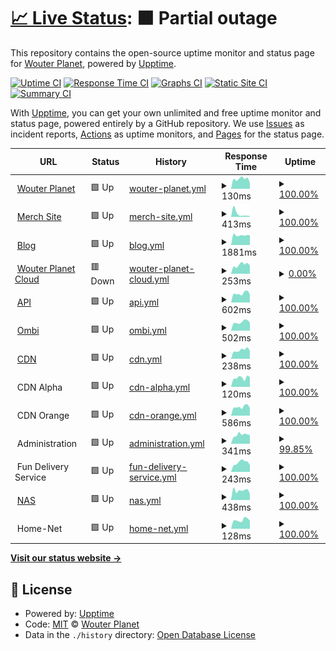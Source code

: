 # [📈 Live Status](https://demo.upptime.js.org): <!--live status--> **🟧 Partial outage**

This repository contains the open-source uptime monitor and status page for [Wouter Planet](www.wouterplanet.com), powered by [Upptime](https://github.com/upptime/upptime).

[![Uptime CI](https://github.com/wouterplanet/monitoring/workflows/Uptime%20CI/badge.svg)](https://github.com/wouterplanet/monitoring/actions?query=workflow%3A%22Uptime+CI%22)
[![Response Time CI](https://github.com/wouterplanet/monitoring/workflows/Response%20Time%20CI/badge.svg)](https://github.com/wouterplanet/monitoring/actions?query=workflow%3A%22Response+Time+CI%22)
[![Graphs CI](https://github.com/wouterplanet/monitoring/workflows/Graphs%20CI/badge.svg)](https://github.com/wouterplanet/monitoring/actions?query=workflow%3A%22Graphs+CI%22)
[![Static Site CI](https://github.com/wouterplanet/monitoring/workflows/Static%20Site%20CI/badge.svg)](https://github.com/wouterplanet/monitoring/actions?query=workflow%3A%22Static+Site+CI%22)
[![Summary CI](https://github.com/wouterplanet/monitoring/workflows/Summary%20CI/badge.svg)](https://github.com/wouterplanet/monitoring/actions?query=workflow%3A%22Summary+CI%22)

With [Upptime](https://upptime.js.org), you can get your own unlimited and free uptime monitor and status page, powered entirely by a GitHub repository. We use [Issues](https://github.com/wouterplanet/monitoring/issues) as incident reports, [Actions](https://github.com/wouterplanet/monitoring/actions) as uptime monitors, and [Pages](https://demo.upptime.js.org) for the status page.

<!--start: status pages-->
<!-- This summary is generated by Upptime (https://github.com/upptime/upptime) -->
<!-- Do not edit this manually, your changes will be overwritten -->
<!-- prettier-ignore -->
| URL | Status | History | Response Time | Uptime |
| --- | ------ | ------- | ------------- | ------ |
| <img alt="" src="https://icons.duckduckgo.com/ip3/www.wouterplanet.com.ico" height="13"> [Wouter Planet](https://www.wouterplanet.com) | 🟩 Up | [wouter-planet.yml](https://github.com/wouterplanet/monitoring/commits/HEAD/history/wouter-planet.yml) | <details><summary><img alt="Response time graph" src="./graphs/wouter-planet/response-time-week.png" height="20"> 130ms</summary><br><a href="https://wouterplanet.github.io/monitoring/history/wouter-planet"><img alt="Response time 121" src="https://img.shields.io/endpoint?url=https%3A%2F%2Fraw.githubusercontent.com%2Fwouterplanet%2Fmonitoring%2FHEAD%2Fapi%2Fwouter-planet%2Fresponse-time.json"></a><br><a href="https://wouterplanet.github.io/monitoring/history/wouter-planet"><img alt="24-hour response time 193" src="https://img.shields.io/endpoint?url=https%3A%2F%2Fraw.githubusercontent.com%2Fwouterplanet%2Fmonitoring%2FHEAD%2Fapi%2Fwouter-planet%2Fresponse-time-day.json"></a><br><a href="https://wouterplanet.github.io/monitoring/history/wouter-planet"><img alt="7-day response time 130" src="https://img.shields.io/endpoint?url=https%3A%2F%2Fraw.githubusercontent.com%2Fwouterplanet%2Fmonitoring%2FHEAD%2Fapi%2Fwouter-planet%2Fresponse-time-week.json"></a><br><a href="https://wouterplanet.github.io/monitoring/history/wouter-planet"><img alt="30-day response time 125" src="https://img.shields.io/endpoint?url=https%3A%2F%2Fraw.githubusercontent.com%2Fwouterplanet%2Fmonitoring%2FHEAD%2Fapi%2Fwouter-planet%2Fresponse-time-month.json"></a><br><a href="https://wouterplanet.github.io/monitoring/history/wouter-planet"><img alt="1-year response time 126" src="https://img.shields.io/endpoint?url=https%3A%2F%2Fraw.githubusercontent.com%2Fwouterplanet%2Fmonitoring%2FHEAD%2Fapi%2Fwouter-planet%2Fresponse-time-year.json"></a></details> | <details><summary><a href="https://wouterplanet.github.io/monitoring/history/wouter-planet">100.00%</a></summary><a href="https://wouterplanet.github.io/monitoring/history/wouter-planet"><img alt="All-time uptime 99.09%" src="https://img.shields.io/endpoint?url=https%3A%2F%2Fraw.githubusercontent.com%2Fwouterplanet%2Fmonitoring%2FHEAD%2Fapi%2Fwouter-planet%2Fuptime.json"></a><br><a href="https://wouterplanet.github.io/monitoring/history/wouter-planet"><img alt="24-hour uptime 100.00%" src="https://img.shields.io/endpoint?url=https%3A%2F%2Fraw.githubusercontent.com%2Fwouterplanet%2Fmonitoring%2FHEAD%2Fapi%2Fwouter-planet%2Fuptime-day.json"></a><br><a href="https://wouterplanet.github.io/monitoring/history/wouter-planet"><img alt="7-day uptime 100.00%" src="https://img.shields.io/endpoint?url=https%3A%2F%2Fraw.githubusercontent.com%2Fwouterplanet%2Fmonitoring%2FHEAD%2Fapi%2Fwouter-planet%2Fuptime-week.json"></a><br><a href="https://wouterplanet.github.io/monitoring/history/wouter-planet"><img alt="30-day uptime 100.00%" src="https://img.shields.io/endpoint?url=https%3A%2F%2Fraw.githubusercontent.com%2Fwouterplanet%2Fmonitoring%2FHEAD%2Fapi%2Fwouter-planet%2Fuptime-month.json"></a><br><a href="https://wouterplanet.github.io/monitoring/history/wouter-planet"><img alt="1-year uptime 98.51%" src="https://img.shields.io/endpoint?url=https%3A%2F%2Fraw.githubusercontent.com%2Fwouterplanet%2Fmonitoring%2FHEAD%2Fapi%2Fwouter-planet%2Fuptime-year.json"></a></details>
| <img alt="" src="https://icons.duckduckgo.com/ip3/merch.wouterplanet.com.ico" height="13"> [Merch Site](https://merch.wouterplanet.com) | 🟩 Up | [merch-site.yml](https://github.com/wouterplanet/monitoring/commits/HEAD/history/merch-site.yml) | <details><summary><img alt="Response time graph" src="./graphs/merch-site/response-time-week.png" height="20"> 413ms</summary><br><a href="https://wouterplanet.github.io/monitoring/history/merch-site"><img alt="Response time 676" src="https://img.shields.io/endpoint?url=https%3A%2F%2Fraw.githubusercontent.com%2Fwouterplanet%2Fmonitoring%2FHEAD%2Fapi%2Fmerch-site%2Fresponse-time.json"></a><br><a href="https://wouterplanet.github.io/monitoring/history/merch-site"><img alt="24-hour response time 329" src="https://img.shields.io/endpoint?url=https%3A%2F%2Fraw.githubusercontent.com%2Fwouterplanet%2Fmonitoring%2FHEAD%2Fapi%2Fmerch-site%2Fresponse-time-day.json"></a><br><a href="https://wouterplanet.github.io/monitoring/history/merch-site"><img alt="7-day response time 413" src="https://img.shields.io/endpoint?url=https%3A%2F%2Fraw.githubusercontent.com%2Fwouterplanet%2Fmonitoring%2FHEAD%2Fapi%2Fmerch-site%2Fresponse-time-week.json"></a><br><a href="https://wouterplanet.github.io/monitoring/history/merch-site"><img alt="30-day response time 437" src="https://img.shields.io/endpoint?url=https%3A%2F%2Fraw.githubusercontent.com%2Fwouterplanet%2Fmonitoring%2FHEAD%2Fapi%2Fmerch-site%2Fresponse-time-month.json"></a><br><a href="https://wouterplanet.github.io/monitoring/history/merch-site"><img alt="1-year response time 498" src="https://img.shields.io/endpoint?url=https%3A%2F%2Fraw.githubusercontent.com%2Fwouterplanet%2Fmonitoring%2FHEAD%2Fapi%2Fmerch-site%2Fresponse-time-year.json"></a></details> | <details><summary><a href="https://wouterplanet.github.io/monitoring/history/merch-site">100.00%</a></summary><a href="https://wouterplanet.github.io/monitoring/history/merch-site"><img alt="All-time uptime 99.04%" src="https://img.shields.io/endpoint?url=https%3A%2F%2Fraw.githubusercontent.com%2Fwouterplanet%2Fmonitoring%2FHEAD%2Fapi%2Fmerch-site%2Fuptime.json"></a><br><a href="https://wouterplanet.github.io/monitoring/history/merch-site"><img alt="24-hour uptime 100.00%" src="https://img.shields.io/endpoint?url=https%3A%2F%2Fraw.githubusercontent.com%2Fwouterplanet%2Fmonitoring%2FHEAD%2Fapi%2Fmerch-site%2Fuptime-day.json"></a><br><a href="https://wouterplanet.github.io/monitoring/history/merch-site"><img alt="7-day uptime 100.00%" src="https://img.shields.io/endpoint?url=https%3A%2F%2Fraw.githubusercontent.com%2Fwouterplanet%2Fmonitoring%2FHEAD%2Fapi%2Fmerch-site%2Fuptime-week.json"></a><br><a href="https://wouterplanet.github.io/monitoring/history/merch-site"><img alt="30-day uptime 100.00%" src="https://img.shields.io/endpoint?url=https%3A%2F%2Fraw.githubusercontent.com%2Fwouterplanet%2Fmonitoring%2FHEAD%2Fapi%2Fmerch-site%2Fuptime-month.json"></a><br><a href="https://wouterplanet.github.io/monitoring/history/merch-site"><img alt="1-year uptime 98.44%" src="https://img.shields.io/endpoint?url=https%3A%2F%2Fraw.githubusercontent.com%2Fwouterplanet%2Fmonitoring%2FHEAD%2Fapi%2Fmerch-site%2Fuptime-year.json"></a></details>
| <img alt="" src="https://icons.duckduckgo.com/ip3/blog.wouterplanet.com.ico" height="13"> [Blog](https://blog.wouterplanet.com) | 🟩 Up | [blog.yml](https://github.com/wouterplanet/monitoring/commits/HEAD/history/blog.yml) | <details><summary><img alt="Response time graph" src="./graphs/blog/response-time-week.png" height="20"> 1881ms</summary><br><a href="https://wouterplanet.github.io/monitoring/history/blog"><img alt="Response time 1504" src="https://img.shields.io/endpoint?url=https%3A%2F%2Fraw.githubusercontent.com%2Fwouterplanet%2Fmonitoring%2FHEAD%2Fapi%2Fblog%2Fresponse-time.json"></a><br><a href="https://wouterplanet.github.io/monitoring/history/blog"><img alt="24-hour response time 1942" src="https://img.shields.io/endpoint?url=https%3A%2F%2Fraw.githubusercontent.com%2Fwouterplanet%2Fmonitoring%2FHEAD%2Fapi%2Fblog%2Fresponse-time-day.json"></a><br><a href="https://wouterplanet.github.io/monitoring/history/blog"><img alt="7-day response time 1881" src="https://img.shields.io/endpoint?url=https%3A%2F%2Fraw.githubusercontent.com%2Fwouterplanet%2Fmonitoring%2FHEAD%2Fapi%2Fblog%2Fresponse-time-week.json"></a><br><a href="https://wouterplanet.github.io/monitoring/history/blog"><img alt="30-day response time 1681" src="https://img.shields.io/endpoint?url=https%3A%2F%2Fraw.githubusercontent.com%2Fwouterplanet%2Fmonitoring%2FHEAD%2Fapi%2Fblog%2Fresponse-time-month.json"></a><br><a href="https://wouterplanet.github.io/monitoring/history/blog"><img alt="1-year response time 1686" src="https://img.shields.io/endpoint?url=https%3A%2F%2Fraw.githubusercontent.com%2Fwouterplanet%2Fmonitoring%2FHEAD%2Fapi%2Fblog%2Fresponse-time-year.json"></a></details> | <details><summary><a href="https://wouterplanet.github.io/monitoring/history/blog">100.00%</a></summary><a href="https://wouterplanet.github.io/monitoring/history/blog"><img alt="All-time uptime 99.04%" src="https://img.shields.io/endpoint?url=https%3A%2F%2Fraw.githubusercontent.com%2Fwouterplanet%2Fmonitoring%2FHEAD%2Fapi%2Fblog%2Fuptime.json"></a><br><a href="https://wouterplanet.github.io/monitoring/history/blog"><img alt="24-hour uptime 100.00%" src="https://img.shields.io/endpoint?url=https%3A%2F%2Fraw.githubusercontent.com%2Fwouterplanet%2Fmonitoring%2FHEAD%2Fapi%2Fblog%2Fuptime-day.json"></a><br><a href="https://wouterplanet.github.io/monitoring/history/blog"><img alt="7-day uptime 100.00%" src="https://img.shields.io/endpoint?url=https%3A%2F%2Fraw.githubusercontent.com%2Fwouterplanet%2Fmonitoring%2FHEAD%2Fapi%2Fblog%2Fuptime-week.json"></a><br><a href="https://wouterplanet.github.io/monitoring/history/blog"><img alt="30-day uptime 100.00%" src="https://img.shields.io/endpoint?url=https%3A%2F%2Fraw.githubusercontent.com%2Fwouterplanet%2Fmonitoring%2FHEAD%2Fapi%2Fblog%2Fuptime-month.json"></a><br><a href="https://wouterplanet.github.io/monitoring/history/blog"><img alt="1-year uptime 98.44%" src="https://img.shields.io/endpoint?url=https%3A%2F%2Fraw.githubusercontent.com%2Fwouterplanet%2Fmonitoring%2FHEAD%2Fapi%2Fblog%2Fuptime-year.json"></a></details>
| <img alt="" src="https://icons.duckduckgo.com/ip3/cloud.wouterplanet.com.ico" height="13"> [Wouter Planet Cloud](https://cloud.wouterplanet.com) | 🟥 Down | [wouter-planet-cloud.yml](https://github.com/wouterplanet/monitoring/commits/HEAD/history/wouter-planet-cloud.yml) | <details><summary><img alt="Response time graph" src="./graphs/wouter-planet-cloud/response-time-week.png" height="20"> 253ms</summary><br><a href="https://wouterplanet.github.io/monitoring/history/wouter-planet-cloud"><img alt="Response time 1314" src="https://img.shields.io/endpoint?url=https%3A%2F%2Fraw.githubusercontent.com%2Fwouterplanet%2Fmonitoring%2FHEAD%2Fapi%2Fwouter-planet-cloud%2Fresponse-time.json"></a><br><a href="https://wouterplanet.github.io/monitoring/history/wouter-planet-cloud"><img alt="24-hour response time 263" src="https://img.shields.io/endpoint?url=https%3A%2F%2Fraw.githubusercontent.com%2Fwouterplanet%2Fmonitoring%2FHEAD%2Fapi%2Fwouter-planet-cloud%2Fresponse-time-day.json"></a><br><a href="https://wouterplanet.github.io/monitoring/history/wouter-planet-cloud"><img alt="7-day response time 253" src="https://img.shields.io/endpoint?url=https%3A%2F%2Fraw.githubusercontent.com%2Fwouterplanet%2Fmonitoring%2FHEAD%2Fapi%2Fwouter-planet-cloud%2Fresponse-time-week.json"></a><br><a href="https://wouterplanet.github.io/monitoring/history/wouter-planet-cloud"><img alt="30-day response time 224" src="https://img.shields.io/endpoint?url=https%3A%2F%2Fraw.githubusercontent.com%2Fwouterplanet%2Fmonitoring%2FHEAD%2Fapi%2Fwouter-planet-cloud%2Fresponse-time-month.json"></a><br><a href="https://wouterplanet.github.io/monitoring/history/wouter-planet-cloud"><img alt="1-year response time 1461" src="https://img.shields.io/endpoint?url=https%3A%2F%2Fraw.githubusercontent.com%2Fwouterplanet%2Fmonitoring%2FHEAD%2Fapi%2Fwouter-planet-cloud%2Fresponse-time-year.json"></a></details> | <details><summary><a href="https://wouterplanet.github.io/monitoring/history/wouter-planet-cloud">0.00%</a></summary><a href="https://wouterplanet.github.io/monitoring/history/wouter-planet-cloud"><img alt="All-time uptime 59.97%" src="https://img.shields.io/endpoint?url=https%3A%2F%2Fraw.githubusercontent.com%2Fwouterplanet%2Fmonitoring%2FHEAD%2Fapi%2Fwouter-planet-cloud%2Fuptime.json"></a><br><a href="https://wouterplanet.github.io/monitoring/history/wouter-planet-cloud"><img alt="24-hour uptime 0.00%" src="https://img.shields.io/endpoint?url=https%3A%2F%2Fraw.githubusercontent.com%2Fwouterplanet%2Fmonitoring%2FHEAD%2Fapi%2Fwouter-planet-cloud%2Fuptime-day.json"></a><br><a href="https://wouterplanet.github.io/monitoring/history/wouter-planet-cloud"><img alt="7-day uptime 0.00%" src="https://img.shields.io/endpoint?url=https%3A%2F%2Fraw.githubusercontent.com%2Fwouterplanet%2Fmonitoring%2FHEAD%2Fapi%2Fwouter-planet-cloud%2Fuptime-week.json"></a><br><a href="https://wouterplanet.github.io/monitoring/history/wouter-planet-cloud"><img alt="30-day uptime 0.00%" src="https://img.shields.io/endpoint?url=https%3A%2F%2Fraw.githubusercontent.com%2Fwouterplanet%2Fmonitoring%2FHEAD%2Fapi%2Fwouter-planet-cloud%2Fuptime-month.json"></a><br><a href="https://wouterplanet.github.io/monitoring/history/wouter-planet-cloud"><img alt="1-year uptime 40.94%" src="https://img.shields.io/endpoint?url=https%3A%2F%2Fraw.githubusercontent.com%2Fwouterplanet%2Fmonitoring%2FHEAD%2Fapi%2Fwouter-planet-cloud%2Fuptime-year.json"></a></details>
| <img alt="" src="https://icons.duckduckgo.com/ip3/api.wouterplanet.com.ico" height="13"> [API](https://api.wouterplanet.com/ping) | 🟩 Up | [api.yml](https://github.com/wouterplanet/monitoring/commits/HEAD/history/api.yml) | <details><summary><img alt="Response time graph" src="./graphs/api/response-time-week.png" height="20"> 602ms</summary><br><a href="https://wouterplanet.github.io/monitoring/history/api"><img alt="Response time 621" src="https://img.shields.io/endpoint?url=https%3A%2F%2Fraw.githubusercontent.com%2Fwouterplanet%2Fmonitoring%2FHEAD%2Fapi%2Fapi%2Fresponse-time.json"></a><br><a href="https://wouterplanet.github.io/monitoring/history/api"><img alt="24-hour response time 759" src="https://img.shields.io/endpoint?url=https%3A%2F%2Fraw.githubusercontent.com%2Fwouterplanet%2Fmonitoring%2FHEAD%2Fapi%2Fapi%2Fresponse-time-day.json"></a><br><a href="https://wouterplanet.github.io/monitoring/history/api"><img alt="7-day response time 602" src="https://img.shields.io/endpoint?url=https%3A%2F%2Fraw.githubusercontent.com%2Fwouterplanet%2Fmonitoring%2FHEAD%2Fapi%2Fapi%2Fresponse-time-week.json"></a><br><a href="https://wouterplanet.github.io/monitoring/history/api"><img alt="30-day response time 566" src="https://img.shields.io/endpoint?url=https%3A%2F%2Fraw.githubusercontent.com%2Fwouterplanet%2Fmonitoring%2FHEAD%2Fapi%2Fapi%2Fresponse-time-month.json"></a><br><a href="https://wouterplanet.github.io/monitoring/history/api"><img alt="1-year response time 639" src="https://img.shields.io/endpoint?url=https%3A%2F%2Fraw.githubusercontent.com%2Fwouterplanet%2Fmonitoring%2FHEAD%2Fapi%2Fapi%2Fresponse-time-year.json"></a></details> | <details><summary><a href="https://wouterplanet.github.io/monitoring/history/api">100.00%</a></summary><a href="https://wouterplanet.github.io/monitoring/history/api"><img alt="All-time uptime 97.67%" src="https://img.shields.io/endpoint?url=https%3A%2F%2Fraw.githubusercontent.com%2Fwouterplanet%2Fmonitoring%2FHEAD%2Fapi%2Fapi%2Fuptime.json"></a><br><a href="https://wouterplanet.github.io/monitoring/history/api"><img alt="24-hour uptime 100.00%" src="https://img.shields.io/endpoint?url=https%3A%2F%2Fraw.githubusercontent.com%2Fwouterplanet%2Fmonitoring%2FHEAD%2Fapi%2Fapi%2Fuptime-day.json"></a><br><a href="https://wouterplanet.github.io/monitoring/history/api"><img alt="7-day uptime 100.00%" src="https://img.shields.io/endpoint?url=https%3A%2F%2Fraw.githubusercontent.com%2Fwouterplanet%2Fmonitoring%2FHEAD%2Fapi%2Fapi%2Fuptime-week.json"></a><br><a href="https://wouterplanet.github.io/monitoring/history/api"><img alt="30-day uptime 100.00%" src="https://img.shields.io/endpoint?url=https%3A%2F%2Fraw.githubusercontent.com%2Fwouterplanet%2Fmonitoring%2FHEAD%2Fapi%2Fapi%2Fuptime-month.json"></a><br><a href="https://wouterplanet.github.io/monitoring/history/api"><img alt="1-year uptime 96.59%" src="https://img.shields.io/endpoint?url=https%3A%2F%2Fraw.githubusercontent.com%2Fwouterplanet%2Fmonitoring%2FHEAD%2Fapi%2Fapi%2Fuptime-year.json"></a></details>
| <img alt="" src="https://icons.duckduckgo.com/ip3/ombi.wouterplanet.com.ico" height="13"> [Ombi](https://ombi.wouterplanet.com) | 🟩 Up | [ombi.yml](https://github.com/wouterplanet/monitoring/commits/HEAD/history/ombi.yml) | <details><summary><img alt="Response time graph" src="./graphs/ombi/response-time-week.png" height="20"> 502ms</summary><br><a href="https://wouterplanet.github.io/monitoring/history/ombi"><img alt="Response time 718" src="https://img.shields.io/endpoint?url=https%3A%2F%2Fraw.githubusercontent.com%2Fwouterplanet%2Fmonitoring%2FHEAD%2Fapi%2Fombi%2Fresponse-time.json"></a><br><a href="https://wouterplanet.github.io/monitoring/history/ombi"><img alt="24-hour response time 646" src="https://img.shields.io/endpoint?url=https%3A%2F%2Fraw.githubusercontent.com%2Fwouterplanet%2Fmonitoring%2FHEAD%2Fapi%2Fombi%2Fresponse-time-day.json"></a><br><a href="https://wouterplanet.github.io/monitoring/history/ombi"><img alt="7-day response time 502" src="https://img.shields.io/endpoint?url=https%3A%2F%2Fraw.githubusercontent.com%2Fwouterplanet%2Fmonitoring%2FHEAD%2Fapi%2Fombi%2Fresponse-time-week.json"></a><br><a href="https://wouterplanet.github.io/monitoring/history/ombi"><img alt="30-day response time 450" src="https://img.shields.io/endpoint?url=https%3A%2F%2Fraw.githubusercontent.com%2Fwouterplanet%2Fmonitoring%2FHEAD%2Fapi%2Fombi%2Fresponse-time-month.json"></a><br><a href="https://wouterplanet.github.io/monitoring/history/ombi"><img alt="1-year response time 739" src="https://img.shields.io/endpoint?url=https%3A%2F%2Fraw.githubusercontent.com%2Fwouterplanet%2Fmonitoring%2FHEAD%2Fapi%2Fombi%2Fresponse-time-year.json"></a></details> | <details><summary><a href="https://wouterplanet.github.io/monitoring/history/ombi">100.00%</a></summary><a href="https://wouterplanet.github.io/monitoring/history/ombi"><img alt="All-time uptime 92.29%" src="https://img.shields.io/endpoint?url=https%3A%2F%2Fraw.githubusercontent.com%2Fwouterplanet%2Fmonitoring%2FHEAD%2Fapi%2Fombi%2Fuptime.json"></a><br><a href="https://wouterplanet.github.io/monitoring/history/ombi"><img alt="24-hour uptime 100.00%" src="https://img.shields.io/endpoint?url=https%3A%2F%2Fraw.githubusercontent.com%2Fwouterplanet%2Fmonitoring%2FHEAD%2Fapi%2Fombi%2Fuptime-day.json"></a><br><a href="https://wouterplanet.github.io/monitoring/history/ombi"><img alt="7-day uptime 100.00%" src="https://img.shields.io/endpoint?url=https%3A%2F%2Fraw.githubusercontent.com%2Fwouterplanet%2Fmonitoring%2FHEAD%2Fapi%2Fombi%2Fuptime-week.json"></a><br><a href="https://wouterplanet.github.io/monitoring/history/ombi"><img alt="30-day uptime 100.00%" src="https://img.shields.io/endpoint?url=https%3A%2F%2Fraw.githubusercontent.com%2Fwouterplanet%2Fmonitoring%2FHEAD%2Fapi%2Fombi%2Fuptime-month.json"></a><br><a href="https://wouterplanet.github.io/monitoring/history/ombi"><img alt="1-year uptime 92.91%" src="https://img.shields.io/endpoint?url=https%3A%2F%2Fraw.githubusercontent.com%2Fwouterplanet%2Fmonitoring%2FHEAD%2Fapi%2Fombi%2Fuptime-year.json"></a></details>
| <img alt="" src="https://icons.duckduckgo.com/ip3/cdn.wouterplanet.com.ico" height="13"> [CDN](https://cdn.wouterplanet.com) | 🟩 Up | [cdn.yml](https://github.com/wouterplanet/monitoring/commits/HEAD/history/cdn.yml) | <details><summary><img alt="Response time graph" src="./graphs/cdn/response-time-week.png" height="20"> 238ms</summary><br><a href="https://wouterplanet.github.io/monitoring/history/cdn"><img alt="Response time 288" src="https://img.shields.io/endpoint?url=https%3A%2F%2Fraw.githubusercontent.com%2Fwouterplanet%2Fmonitoring%2FHEAD%2Fapi%2Fcdn%2Fresponse-time.json"></a><br><a href="https://wouterplanet.github.io/monitoring/history/cdn"><img alt="24-hour response time 206" src="https://img.shields.io/endpoint?url=https%3A%2F%2Fraw.githubusercontent.com%2Fwouterplanet%2Fmonitoring%2FHEAD%2Fapi%2Fcdn%2Fresponse-time-day.json"></a><br><a href="https://wouterplanet.github.io/monitoring/history/cdn"><img alt="7-day response time 238" src="https://img.shields.io/endpoint?url=https%3A%2F%2Fraw.githubusercontent.com%2Fwouterplanet%2Fmonitoring%2FHEAD%2Fapi%2Fcdn%2Fresponse-time-week.json"></a><br><a href="https://wouterplanet.github.io/monitoring/history/cdn"><img alt="30-day response time 228" src="https://img.shields.io/endpoint?url=https%3A%2F%2Fraw.githubusercontent.com%2Fwouterplanet%2Fmonitoring%2FHEAD%2Fapi%2Fcdn%2Fresponse-time-month.json"></a><br><a href="https://wouterplanet.github.io/monitoring/history/cdn"><img alt="1-year response time 263" src="https://img.shields.io/endpoint?url=https%3A%2F%2Fraw.githubusercontent.com%2Fwouterplanet%2Fmonitoring%2FHEAD%2Fapi%2Fcdn%2Fresponse-time-year.json"></a></details> | <details><summary><a href="https://wouterplanet.github.io/monitoring/history/cdn">100.00%</a></summary><a href="https://wouterplanet.github.io/monitoring/history/cdn"><img alt="All-time uptime 99.04%" src="https://img.shields.io/endpoint?url=https%3A%2F%2Fraw.githubusercontent.com%2Fwouterplanet%2Fmonitoring%2FHEAD%2Fapi%2Fcdn%2Fuptime.json"></a><br><a href="https://wouterplanet.github.io/monitoring/history/cdn"><img alt="24-hour uptime 100.00%" src="https://img.shields.io/endpoint?url=https%3A%2F%2Fraw.githubusercontent.com%2Fwouterplanet%2Fmonitoring%2FHEAD%2Fapi%2Fcdn%2Fuptime-day.json"></a><br><a href="https://wouterplanet.github.io/monitoring/history/cdn"><img alt="7-day uptime 100.00%" src="https://img.shields.io/endpoint?url=https%3A%2F%2Fraw.githubusercontent.com%2Fwouterplanet%2Fmonitoring%2FHEAD%2Fapi%2Fcdn%2Fuptime-week.json"></a><br><a href="https://wouterplanet.github.io/monitoring/history/cdn"><img alt="30-day uptime 100.00%" src="https://img.shields.io/endpoint?url=https%3A%2F%2Fraw.githubusercontent.com%2Fwouterplanet%2Fmonitoring%2FHEAD%2Fapi%2Fcdn%2Fuptime-month.json"></a><br><a href="https://wouterplanet.github.io/monitoring/history/cdn"><img alt="1-year uptime 98.44%" src="https://img.shields.io/endpoint?url=https%3A%2F%2Fraw.githubusercontent.com%2Fwouterplanet%2Fmonitoring%2FHEAD%2Fapi%2Fcdn%2Fuptime-year.json"></a></details>
| <img alt="" src="https://i.imgur.com/DCvRMIp.png" height="13"> CDN Alpha | 🟩 Up | [cdn-alpha.yml](https://github.com/wouterplanet/monitoring/commits/HEAD/history/cdn-alpha.yml) | <details><summary><img alt="Response time graph" src="./graphs/cdn-alpha/response-time-week.png" height="20"> 120ms</summary><br><a href="https://wouterplanet.github.io/monitoring/history/cdn-alpha"><img alt="Response time 115" src="https://img.shields.io/endpoint?url=https%3A%2F%2Fraw.githubusercontent.com%2Fwouterplanet%2Fmonitoring%2FHEAD%2Fapi%2Fcdn-alpha%2Fresponse-time.json"></a><br><a href="https://wouterplanet.github.io/monitoring/history/cdn-alpha"><img alt="24-hour response time 148" src="https://img.shields.io/endpoint?url=https%3A%2F%2Fraw.githubusercontent.com%2Fwouterplanet%2Fmonitoring%2FHEAD%2Fapi%2Fcdn-alpha%2Fresponse-time-day.json"></a><br><a href="https://wouterplanet.github.io/monitoring/history/cdn-alpha"><img alt="7-day response time 120" src="https://img.shields.io/endpoint?url=https%3A%2F%2Fraw.githubusercontent.com%2Fwouterplanet%2Fmonitoring%2FHEAD%2Fapi%2Fcdn-alpha%2Fresponse-time-week.json"></a><br><a href="https://wouterplanet.github.io/monitoring/history/cdn-alpha"><img alt="30-day response time 117" src="https://img.shields.io/endpoint?url=https%3A%2F%2Fraw.githubusercontent.com%2Fwouterplanet%2Fmonitoring%2FHEAD%2Fapi%2Fcdn-alpha%2Fresponse-time-month.json"></a><br><a href="https://wouterplanet.github.io/monitoring/history/cdn-alpha"><img alt="1-year response time 120" src="https://img.shields.io/endpoint?url=https%3A%2F%2Fraw.githubusercontent.com%2Fwouterplanet%2Fmonitoring%2FHEAD%2Fapi%2Fcdn-alpha%2Fresponse-time-year.json"></a></details> | <details><summary><a href="https://wouterplanet.github.io/monitoring/history/cdn-alpha">100.00%</a></summary><a href="https://wouterplanet.github.io/monitoring/history/cdn-alpha"><img alt="All-time uptime 100.00%" src="https://img.shields.io/endpoint?url=https%3A%2F%2Fraw.githubusercontent.com%2Fwouterplanet%2Fmonitoring%2FHEAD%2Fapi%2Fcdn-alpha%2Fuptime.json"></a><br><a href="https://wouterplanet.github.io/monitoring/history/cdn-alpha"><img alt="24-hour uptime 100.00%" src="https://img.shields.io/endpoint?url=https%3A%2F%2Fraw.githubusercontent.com%2Fwouterplanet%2Fmonitoring%2FHEAD%2Fapi%2Fcdn-alpha%2Fuptime-day.json"></a><br><a href="https://wouterplanet.github.io/monitoring/history/cdn-alpha"><img alt="7-day uptime 100.00%" src="https://img.shields.io/endpoint?url=https%3A%2F%2Fraw.githubusercontent.com%2Fwouterplanet%2Fmonitoring%2FHEAD%2Fapi%2Fcdn-alpha%2Fuptime-week.json"></a><br><a href="https://wouterplanet.github.io/monitoring/history/cdn-alpha"><img alt="30-day uptime 100.00%" src="https://img.shields.io/endpoint?url=https%3A%2F%2Fraw.githubusercontent.com%2Fwouterplanet%2Fmonitoring%2FHEAD%2Fapi%2Fcdn-alpha%2Fuptime-month.json"></a><br><a href="https://wouterplanet.github.io/monitoring/history/cdn-alpha"><img alt="1-year uptime 100.00%" src="https://img.shields.io/endpoint?url=https%3A%2F%2Fraw.githubusercontent.com%2Fwouterplanet%2Fmonitoring%2FHEAD%2Fapi%2Fcdn-alpha%2Fuptime-year.json"></a></details>
| <img alt="" src="https://icons.duckduckgo.com/ip3/null.ico" height="13"> CDN Orange | 🟩 Up | [cdn-orange.yml](https://github.com/wouterplanet/monitoring/commits/HEAD/history/cdn-orange.yml) | <details><summary><img alt="Response time graph" src="./graphs/cdn-orange/response-time-week.png" height="20"> 586ms</summary><br><a href="https://wouterplanet.github.io/monitoring/history/cdn-orange"><img alt="Response time 536" src="https://img.shields.io/endpoint?url=https%3A%2F%2Fraw.githubusercontent.com%2Fwouterplanet%2Fmonitoring%2FHEAD%2Fapi%2Fcdn-orange%2Fresponse-time.json"></a><br><a href="https://wouterplanet.github.io/monitoring/history/cdn-orange"><img alt="24-hour response time 778" src="https://img.shields.io/endpoint?url=https%3A%2F%2Fraw.githubusercontent.com%2Fwouterplanet%2Fmonitoring%2FHEAD%2Fapi%2Fcdn-orange%2Fresponse-time-day.json"></a><br><a href="https://wouterplanet.github.io/monitoring/history/cdn-orange"><img alt="7-day response time 586" src="https://img.shields.io/endpoint?url=https%3A%2F%2Fraw.githubusercontent.com%2Fwouterplanet%2Fmonitoring%2FHEAD%2Fapi%2Fcdn-orange%2Fresponse-time-week.json"></a><br><a href="https://wouterplanet.github.io/monitoring/history/cdn-orange"><img alt="30-day response time 529" src="https://img.shields.io/endpoint?url=https%3A%2F%2Fraw.githubusercontent.com%2Fwouterplanet%2Fmonitoring%2FHEAD%2Fapi%2Fcdn-orange%2Fresponse-time-month.json"></a><br><a href="https://wouterplanet.github.io/monitoring/history/cdn-orange"><img alt="1-year response time 522" src="https://img.shields.io/endpoint?url=https%3A%2F%2Fraw.githubusercontent.com%2Fwouterplanet%2Fmonitoring%2FHEAD%2Fapi%2Fcdn-orange%2Fresponse-time-year.json"></a></details> | <details><summary><a href="https://wouterplanet.github.io/monitoring/history/cdn-orange">100.00%</a></summary><a href="https://wouterplanet.github.io/monitoring/history/cdn-orange"><img alt="All-time uptime 99.05%" src="https://img.shields.io/endpoint?url=https%3A%2F%2Fraw.githubusercontent.com%2Fwouterplanet%2Fmonitoring%2FHEAD%2Fapi%2Fcdn-orange%2Fuptime.json"></a><br><a href="https://wouterplanet.github.io/monitoring/history/cdn-orange"><img alt="24-hour uptime 100.00%" src="https://img.shields.io/endpoint?url=https%3A%2F%2Fraw.githubusercontent.com%2Fwouterplanet%2Fmonitoring%2FHEAD%2Fapi%2Fcdn-orange%2Fuptime-day.json"></a><br><a href="https://wouterplanet.github.io/monitoring/history/cdn-orange"><img alt="7-day uptime 100.00%" src="https://img.shields.io/endpoint?url=https%3A%2F%2Fraw.githubusercontent.com%2Fwouterplanet%2Fmonitoring%2FHEAD%2Fapi%2Fcdn-orange%2Fuptime-week.json"></a><br><a href="https://wouterplanet.github.io/monitoring/history/cdn-orange"><img alt="30-day uptime 100.00%" src="https://img.shields.io/endpoint?url=https%3A%2F%2Fraw.githubusercontent.com%2Fwouterplanet%2Fmonitoring%2FHEAD%2Fapi%2Fcdn-orange%2Fuptime-month.json"></a><br><a href="https://wouterplanet.github.io/monitoring/history/cdn-orange"><img alt="1-year uptime 98.51%" src="https://img.shields.io/endpoint?url=https%3A%2F%2Fraw.githubusercontent.com%2Fwouterplanet%2Fmonitoring%2FHEAD%2Fapi%2Fcdn-orange%2Fuptime-year.json"></a></details>
| <img alt="" src="https://icons.duckduckgo.com/ip3/null.ico" height="13"> Administration | 🟩 Up | [administration.yml](https://github.com/wouterplanet/monitoring/commits/HEAD/history/administration.yml) | <details><summary><img alt="Response time graph" src="./graphs/administration/response-time-week.png" height="20"> 341ms</summary><br><a href="https://wouterplanet.github.io/monitoring/history/administration"><img alt="Response time 344" src="https://img.shields.io/endpoint?url=https%3A%2F%2Fraw.githubusercontent.com%2Fwouterplanet%2Fmonitoring%2FHEAD%2Fapi%2Fadministration%2Fresponse-time.json"></a><br><a href="https://wouterplanet.github.io/monitoring/history/administration"><img alt="24-hour response time 288" src="https://img.shields.io/endpoint?url=https%3A%2F%2Fraw.githubusercontent.com%2Fwouterplanet%2Fmonitoring%2FHEAD%2Fapi%2Fadministration%2Fresponse-time-day.json"></a><br><a href="https://wouterplanet.github.io/monitoring/history/administration"><img alt="7-day response time 341" src="https://img.shields.io/endpoint?url=https%3A%2F%2Fraw.githubusercontent.com%2Fwouterplanet%2Fmonitoring%2FHEAD%2Fapi%2Fadministration%2Fresponse-time-week.json"></a><br><a href="https://wouterplanet.github.io/monitoring/history/administration"><img alt="30-day response time 336" src="https://img.shields.io/endpoint?url=https%3A%2F%2Fraw.githubusercontent.com%2Fwouterplanet%2Fmonitoring%2FHEAD%2Fapi%2Fadministration%2Fresponse-time-month.json"></a><br><a href="https://wouterplanet.github.io/monitoring/history/administration"><img alt="1-year response time 364" src="https://img.shields.io/endpoint?url=https%3A%2F%2Fraw.githubusercontent.com%2Fwouterplanet%2Fmonitoring%2FHEAD%2Fapi%2Fadministration%2Fresponse-time-year.json"></a></details> | <details><summary><a href="https://wouterplanet.github.io/monitoring/history/administration">99.85%</a></summary><a href="https://wouterplanet.github.io/monitoring/history/administration"><img alt="All-time uptime 98.99%" src="https://img.shields.io/endpoint?url=https%3A%2F%2Fraw.githubusercontent.com%2Fwouterplanet%2Fmonitoring%2FHEAD%2Fapi%2Fadministration%2Fuptime.json"></a><br><a href="https://wouterplanet.github.io/monitoring/history/administration"><img alt="24-hour uptime 98.95%" src="https://img.shields.io/endpoint?url=https%3A%2F%2Fraw.githubusercontent.com%2Fwouterplanet%2Fmonitoring%2FHEAD%2Fapi%2Fadministration%2Fuptime-day.json"></a><br><a href="https://wouterplanet.github.io/monitoring/history/administration"><img alt="7-day uptime 99.85%" src="https://img.shields.io/endpoint?url=https%3A%2F%2Fraw.githubusercontent.com%2Fwouterplanet%2Fmonitoring%2FHEAD%2Fapi%2Fadministration%2Fuptime-week.json"></a><br><a href="https://wouterplanet.github.io/monitoring/history/administration"><img alt="30-day uptime 99.83%" src="https://img.shields.io/endpoint?url=https%3A%2F%2Fraw.githubusercontent.com%2Fwouterplanet%2Fmonitoring%2FHEAD%2Fapi%2Fadministration%2Fuptime-month.json"></a><br><a href="https://wouterplanet.github.io/monitoring/history/administration"><img alt="1-year uptime 98.37%" src="https://img.shields.io/endpoint?url=https%3A%2F%2Fraw.githubusercontent.com%2Fwouterplanet%2Fmonitoring%2FHEAD%2Fapi%2Fadministration%2Fuptime-year.json"></a></details>
| <img alt="" src="https://icons.duckduckgo.com/ip3/null.ico" height="13"> Fun Delivery Service | 🟩 Up | [fun-delivery-service.yml](https://github.com/wouterplanet/monitoring/commits/HEAD/history/fun-delivery-service.yml) | <details><summary><img alt="Response time graph" src="./graphs/fun-delivery-service/response-time-week.png" height="20"> 243ms</summary><br><a href="https://wouterplanet.github.io/monitoring/history/fun-delivery-service"><img alt="Response time 384" src="https://img.shields.io/endpoint?url=https%3A%2F%2Fraw.githubusercontent.com%2Fwouterplanet%2Fmonitoring%2FHEAD%2Fapi%2Ffun-delivery-service%2Fresponse-time.json"></a><br><a href="https://wouterplanet.github.io/monitoring/history/fun-delivery-service"><img alt="24-hour response time 325" src="https://img.shields.io/endpoint?url=https%3A%2F%2Fraw.githubusercontent.com%2Fwouterplanet%2Fmonitoring%2FHEAD%2Fapi%2Ffun-delivery-service%2Fresponse-time-day.json"></a><br><a href="https://wouterplanet.github.io/monitoring/history/fun-delivery-service"><img alt="7-day response time 243" src="https://img.shields.io/endpoint?url=https%3A%2F%2Fraw.githubusercontent.com%2Fwouterplanet%2Fmonitoring%2FHEAD%2Fapi%2Ffun-delivery-service%2Fresponse-time-week.json"></a><br><a href="https://wouterplanet.github.io/monitoring/history/fun-delivery-service"><img alt="30-day response time 217" src="https://img.shields.io/endpoint?url=https%3A%2F%2Fraw.githubusercontent.com%2Fwouterplanet%2Fmonitoring%2FHEAD%2Fapi%2Ffun-delivery-service%2Fresponse-time-month.json"></a><br><a href="https://wouterplanet.github.io/monitoring/history/fun-delivery-service"><img alt="1-year response time 275" src="https://img.shields.io/endpoint?url=https%3A%2F%2Fraw.githubusercontent.com%2Fwouterplanet%2Fmonitoring%2FHEAD%2Fapi%2Ffun-delivery-service%2Fresponse-time-year.json"></a></details> | <details><summary><a href="https://wouterplanet.github.io/monitoring/history/fun-delivery-service">100.00%</a></summary><a href="https://wouterplanet.github.io/monitoring/history/fun-delivery-service"><img alt="All-time uptime 99.04%" src="https://img.shields.io/endpoint?url=https%3A%2F%2Fraw.githubusercontent.com%2Fwouterplanet%2Fmonitoring%2FHEAD%2Fapi%2Ffun-delivery-service%2Fuptime.json"></a><br><a href="https://wouterplanet.github.io/monitoring/history/fun-delivery-service"><img alt="24-hour uptime 100.00%" src="https://img.shields.io/endpoint?url=https%3A%2F%2Fraw.githubusercontent.com%2Fwouterplanet%2Fmonitoring%2FHEAD%2Fapi%2Ffun-delivery-service%2Fuptime-day.json"></a><br><a href="https://wouterplanet.github.io/monitoring/history/fun-delivery-service"><img alt="7-day uptime 100.00%" src="https://img.shields.io/endpoint?url=https%3A%2F%2Fraw.githubusercontent.com%2Fwouterplanet%2Fmonitoring%2FHEAD%2Fapi%2Ffun-delivery-service%2Fuptime-week.json"></a><br><a href="https://wouterplanet.github.io/monitoring/history/fun-delivery-service"><img alt="30-day uptime 100.00%" src="https://img.shields.io/endpoint?url=https%3A%2F%2Fraw.githubusercontent.com%2Fwouterplanet%2Fmonitoring%2FHEAD%2Fapi%2Ffun-delivery-service%2Fuptime-month.json"></a><br><a href="https://wouterplanet.github.io/monitoring/history/fun-delivery-service"><img alt="1-year uptime 98.44%" src="https://img.shields.io/endpoint?url=https%3A%2F%2Fraw.githubusercontent.com%2Fwouterplanet%2Fmonitoring%2FHEAD%2Fapi%2Ffun-delivery-service%2Fuptime-year.json"></a></details>
| <img alt="" src="https://icons.duckduckgo.com/ip3/nas.wouterplanet.com.ico" height="13"> [NAS](https://nas.wouterplanet.com) | 🟩 Up | [nas.yml](https://github.com/wouterplanet/monitoring/commits/HEAD/history/nas.yml) | <details><summary><img alt="Response time graph" src="./graphs/nas/response-time-week.png" height="20"> 438ms</summary><br><a href="https://wouterplanet.github.io/monitoring/history/nas"><img alt="Response time 552" src="https://img.shields.io/endpoint?url=https%3A%2F%2Fraw.githubusercontent.com%2Fwouterplanet%2Fmonitoring%2FHEAD%2Fapi%2Fnas%2Fresponse-time.json"></a><br><a href="https://wouterplanet.github.io/monitoring/history/nas"><img alt="24-hour response time 573" src="https://img.shields.io/endpoint?url=https%3A%2F%2Fraw.githubusercontent.com%2Fwouterplanet%2Fmonitoring%2FHEAD%2Fapi%2Fnas%2Fresponse-time-day.json"></a><br><a href="https://wouterplanet.github.io/monitoring/history/nas"><img alt="7-day response time 438" src="https://img.shields.io/endpoint?url=https%3A%2F%2Fraw.githubusercontent.com%2Fwouterplanet%2Fmonitoring%2FHEAD%2Fapi%2Fnas%2Fresponse-time-week.json"></a><br><a href="https://wouterplanet.github.io/monitoring/history/nas"><img alt="30-day response time 486" src="https://img.shields.io/endpoint?url=https%3A%2F%2Fraw.githubusercontent.com%2Fwouterplanet%2Fmonitoring%2FHEAD%2Fapi%2Fnas%2Fresponse-time-month.json"></a><br><a href="https://wouterplanet.github.io/monitoring/history/nas"><img alt="1-year response time 552" src="https://img.shields.io/endpoint?url=https%3A%2F%2Fraw.githubusercontent.com%2Fwouterplanet%2Fmonitoring%2FHEAD%2Fapi%2Fnas%2Fresponse-time-year.json"></a></details> | <details><summary><a href="https://wouterplanet.github.io/monitoring/history/nas">100.00%</a></summary><a href="https://wouterplanet.github.io/monitoring/history/nas"><img alt="All-time uptime 97.33%" src="https://img.shields.io/endpoint?url=https%3A%2F%2Fraw.githubusercontent.com%2Fwouterplanet%2Fmonitoring%2FHEAD%2Fapi%2Fnas%2Fuptime.json"></a><br><a href="https://wouterplanet.github.io/monitoring/history/nas"><img alt="24-hour uptime 100.00%" src="https://img.shields.io/endpoint?url=https%3A%2F%2Fraw.githubusercontent.com%2Fwouterplanet%2Fmonitoring%2FHEAD%2Fapi%2Fnas%2Fuptime-day.json"></a><br><a href="https://wouterplanet.github.io/monitoring/history/nas"><img alt="7-day uptime 100.00%" src="https://img.shields.io/endpoint?url=https%3A%2F%2Fraw.githubusercontent.com%2Fwouterplanet%2Fmonitoring%2FHEAD%2Fapi%2Fnas%2Fuptime-week.json"></a><br><a href="https://wouterplanet.github.io/monitoring/history/nas"><img alt="30-day uptime 100.00%" src="https://img.shields.io/endpoint?url=https%3A%2F%2Fraw.githubusercontent.com%2Fwouterplanet%2Fmonitoring%2FHEAD%2Fapi%2Fnas%2Fuptime-month.json"></a><br><a href="https://wouterplanet.github.io/monitoring/history/nas"><img alt="1-year uptime 97.33%" src="https://img.shields.io/endpoint?url=https%3A%2F%2Fraw.githubusercontent.com%2Fwouterplanet%2Fmonitoring%2FHEAD%2Fapi%2Fnas%2Fuptime-year.json"></a></details>
| <img alt="" src="https://icons.duckduckgo.com/ip3/null.ico" height="13"> Home-Net | 🟩 Up | [home-net.yml](https://github.com/wouterplanet/monitoring/commits/HEAD/history/home-net.yml) | <details><summary><img alt="Response time graph" src="./graphs/home-net/response-time-week.png" height="20"> 128ms</summary><br><a href="https://wouterplanet.github.io/monitoring/history/home-net"><img alt="Response time 130" src="https://img.shields.io/endpoint?url=https%3A%2F%2Fraw.githubusercontent.com%2Fwouterplanet%2Fmonitoring%2FHEAD%2Fapi%2Fhome-net%2Fresponse-time.json"></a><br><a href="https://wouterplanet.github.io/monitoring/history/home-net"><img alt="24-hour response time 152" src="https://img.shields.io/endpoint?url=https%3A%2F%2Fraw.githubusercontent.com%2Fwouterplanet%2Fmonitoring%2FHEAD%2Fapi%2Fhome-net%2Fresponse-time-day.json"></a><br><a href="https://wouterplanet.github.io/monitoring/history/home-net"><img alt="7-day response time 128" src="https://img.shields.io/endpoint?url=https%3A%2F%2Fraw.githubusercontent.com%2Fwouterplanet%2Fmonitoring%2FHEAD%2Fapi%2Fhome-net%2Fresponse-time-week.json"></a><br><a href="https://wouterplanet.github.io/monitoring/history/home-net"><img alt="30-day response time 119" src="https://img.shields.io/endpoint?url=https%3A%2F%2Fraw.githubusercontent.com%2Fwouterplanet%2Fmonitoring%2FHEAD%2Fapi%2Fhome-net%2Fresponse-time-month.json"></a><br><a href="https://wouterplanet.github.io/monitoring/history/home-net"><img alt="1-year response time 127" src="https://img.shields.io/endpoint?url=https%3A%2F%2Fraw.githubusercontent.com%2Fwouterplanet%2Fmonitoring%2FHEAD%2Fapi%2Fhome-net%2Fresponse-time-year.json"></a></details> | <details><summary><a href="https://wouterplanet.github.io/monitoring/history/home-net">100.00%</a></summary><a href="https://wouterplanet.github.io/monitoring/history/home-net"><img alt="All-time uptime 70.70%" src="https://img.shields.io/endpoint?url=https%3A%2F%2Fraw.githubusercontent.com%2Fwouterplanet%2Fmonitoring%2FHEAD%2Fapi%2Fhome-net%2Fuptime.json"></a><br><a href="https://wouterplanet.github.io/monitoring/history/home-net"><img alt="24-hour uptime 100.00%" src="https://img.shields.io/endpoint?url=https%3A%2F%2Fraw.githubusercontent.com%2Fwouterplanet%2Fmonitoring%2FHEAD%2Fapi%2Fhome-net%2Fuptime-day.json"></a><br><a href="https://wouterplanet.github.io/monitoring/history/home-net"><img alt="7-day uptime 100.00%" src="https://img.shields.io/endpoint?url=https%3A%2F%2Fraw.githubusercontent.com%2Fwouterplanet%2Fmonitoring%2FHEAD%2Fapi%2Fhome-net%2Fuptime-week.json"></a><br><a href="https://wouterplanet.github.io/monitoring/history/home-net"><img alt="30-day uptime 100.00%" src="https://img.shields.io/endpoint?url=https%3A%2F%2Fraw.githubusercontent.com%2Fwouterplanet%2Fmonitoring%2FHEAD%2Fapi%2Fhome-net%2Fuptime-month.json"></a><br><a href="https://wouterplanet.github.io/monitoring/history/home-net"><img alt="1-year uptime 58.95%" src="https://img.shields.io/endpoint?url=https%3A%2F%2Fraw.githubusercontent.com%2Fwouterplanet%2Fmonitoring%2FHEAD%2Fapi%2Fhome-net%2Fuptime-year.json"></a></details>

<!--end: status pages-->

[**Visit our status website →**](https://demo.upptime.js.org)

## 📄 License

- Powered by: [Upptime](https://github.com/upptime/upptime)
- Code: [MIT](./LICENSE) © [Wouter Planet](www.wouterplanet.com)
- Data in the `./history` directory: [Open Database License](https://opendatacommons.org/licenses/odbl/1-0/)

